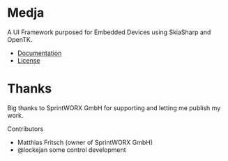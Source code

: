 # Medja

A UI Framework purposed for Embedded Devices using SkiaSharp and OpenTK.

- [Documentation](docs/README.md)
- [License](docs/license.md)

# Thanks

Big thanks to SprintWORX GmbH for supporting and letting me publish my work.

Contributors
- Matthias Fritsch (owner of SprintWORX GmbH)
- @lockejan some control development

